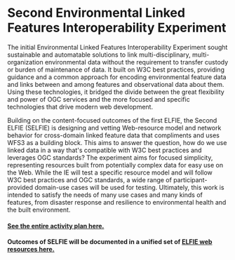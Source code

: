 # Second Environmental Linked Features Interoperability Experiment

The initial Environmental Linked Features Interoperability Experiment sought sustainable and automatable solutions to link multi-disciplinary, multi-organization environmental data without the requirement to transfer custody or burden of maintenance of data. It built on W3C best practices, providing guidance and a common approach for encoding environmental feature data and links between and among features and observational data about them. Using these technologies, it bridged the divide between the great flexibility and power of OGC services and the more focused and specific technologies that drive modern web development. 

Building on the content-focused outcomes of the first ELFIE, the Second ELFIE (SELFIE) is designing and vetting Web-resource model and network behavior for cross-domain linked feature data that compliments and uses WFS3 as a building block. This aims to answer the question, how do we use linked data in a way that's compatible with W3C best practices and leverages OGC standards? The experiment aims for focused simplicity, representing resources built from potentially complex data for easy use on the Web. While the IE will test a specific resource model and will follow W3C best practices and OGC standards, a wide range of participant-provided domain-use cases will be used for testing. Ultimately, this work is intended to satisfy the needs of many use cases and many kinds of features, from disaster response and resilience to environmental health and the built environment.

#### [See the entire activity plan here.](https://opengeospatial.github.io/SELFIE/SELFIE_activity_plan)

#### Outcomes of SELFIE will be documented in a unified set of [ELFIE web resources here.](https://opengeospatial.github.io/ELFIE/)
